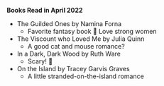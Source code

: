 **Books Read in April 2022**
- The Guilded Ones by Namina Forna  
  - Favorite fantasy book 💙  Love strong women
- The Viscount who Loved Me by Julia Quinn 
  - A good cat and mouse romance? 
- In a Dark, Dark Wood by Ruth Ware  
  - Scary! 👀
- On the Island by Tracey Garvis Graves  
  - A little stranded-on-the-island romance  
